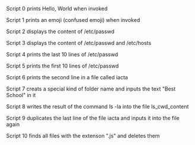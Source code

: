 Script 0 prints Hello, World when invoked

Script 1 prints an emoji (confused emoji) when invoked

Script 2 displays the content of /etc/passwd

Script 3 displays the content of /etc/passwd and /etc/hosts

Script 4 prints the last 10 lines of /etc/passwd

Script 5 prints the first 10 lines of /etc/passwd

Script 6 prints the second line in a file called iacta

Script 7 creats a special kind of folder name and inputs the text "Best School" in it

Script 8 writes the result of the command ls -la into the file ls_cwd_content

Script 9 duplicates the last line of the file iacta and inputs it into the file again

Script 10 finds all files with the extenson ".js" and deletes them
